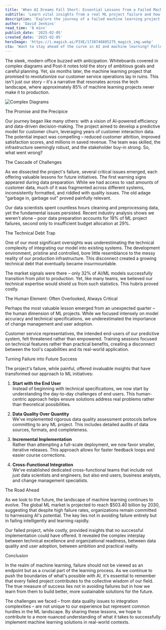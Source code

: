 ```yaml
---
title: 'When AI Dreams Fall Short: Essential Lessons from a Failed Machine Learning Project'
subtitle: 'Learn vital insights from a real ML project failure and how to avoid common pitfalls'
description: 'Explore the journey of a failed machine learning project and uncover crucial lessons about data quality, technical integration, and the often-overlooked human element in AI implementation. Learn how one team transformed setbacks into valuable insights for future success in the evolving landscape of machine learning.'
author: 'David Jenkins'
read_time: '8 mins'
publish_date: '2025-02-05'
created_date: '2025-02-05'
heroImage: 'https://i.magick.ai/PIXE/1738748885275_magick_img.webp'
cta: 'Want to stay ahead of the curve in AI and machine learning? Follow us on LinkedIn for more insights, best practices, and expert perspectives on navigating the complex world of AI implementation.'
---
```


The sleek, modern office buzzed with anticipation. Whiteboards covered in complex diagrams and Post-it notes told the story of ambitious goals and careful planning. Yet, six months later, the machine learning project that promised to revolutionize our customer service operations lay in ruins. This isn't just our story – it's a narrative that resonates across the tech landscape, where approximately 85% of machine learning projects never make it to production.

![Complex Diagrams](https://i.magick.ai/PIXE/1738748885279_magick_img.webp)

The Promise and the Precipice

Our journey began like many others: with a vision of AI-powered efficiency and data-driven decision-making. The project aimed to develop a predictive model for customer churn, leveraging years of customer interaction data. The potential impact was compelling – reduced customer attrition, improved satisfaction scores, and millions in saved revenue. The team was skilled, the infrastructure seemingly robust, and the stakeholder buy-in strong. So, what went wrong?

The Cascade of Challenges

As we dissected the project's failure, several critical issues emerged, each offering valuable lessons for future initiatives. The first warning signs appeared during data preparation. While we had access to vast amounts of customer data, much of it was fragmented across different systems, inconsistently formatted, and riddled with quality issues. The old adage "garbage in, garbage out" proved painfully relevant.

Our data scientists spent countless hours cleaning and preprocessing data, yet the fundamental issues persisted. Recent industry analysis shows we weren't alone – poor data preparation accounts for 19% of ML project failures, second only to insufficient budget allocation at 29%.

The Technical Debt Trap

One of our most significant oversights was underestimating the technical complexity of integrating our model into existing systems. The development environment, pristine and controlled, bore little resemblance to the messy reality of our production infrastructure. This disconnect created a growing technical debt that eventually became insurmountable.

The market signals were there – only 32% of AI/ML models successfully transition from pilot to production. Yet, like many teams, we believed our technical expertise would shield us from such statistics. This hubris proved costly.

The Human Element: Often Overlooked, Always Critical

Perhaps the most valuable lesson emerged from an unexpected quarter – the human dimension of ML projects. While we focused intensely on model accuracy and technical specifications, we underestimated the importance of change management and user adoption.

Customer service representatives, the intended end-users of our predictive system, felt threatened rather than empowered. Training sessions focused on technical features rather than practical benefits, creating a disconnect between the tool's capabilities and its real-world application.

Turning Failure into Future Success

The project's failure, while painful, offered invaluable insights that have transformed our approach to ML initiatives:

1. **Start with the End User**  
Instead of beginning with technical specifications, we now start by understanding the day-to-day challenges of end users. This human-centric approach helps ensure solutions address real problems rather than theoretical possibilities.

2. **Data Quality Over Quantity**  
We've implemented rigorous data quality assessment protocols before committing to any ML project. This includes detailed audits of data sources, formats, and completeness.

3. **Incremental Implementation**  
Rather than attempting a full-scale deployment, we now favor smaller, iterative releases. This approach allows for faster feedback loops and easier course corrections.

4. **Cross-Functional Integration**  
We've established dedicated cross-functional teams that include not just data scientists and engineers, but also end users, business analysts, and change management specialists.

The Road Ahead

As we look to the future, the landscape of machine learning continues to evolve. The global ML market is projected to reach $503.40 billion by 2030, suggesting that despite high failure rates, organizations remain committed to harnessing AI's potential. The key lies not in avoiding failure entirely but in failing intelligently and learning rapidly.

Our failed project, while costly, provided insights that no successful implementation could have offered. It revealed the complex interplay between technical excellence and organizational readiness, between data quality and user adoption, between ambition and practical reality.

Conclusion

In the realm of machine learning, failure should not be viewed as an endpoint but as a crucial part of the learning process. As we continue to push the boundaries of what's possible with AI, it's essential to remember that every failed project contributes to the collective wisdom of our field. The true measure of success lies not in avoiding failures but in how we learn from them to build better, more sustainable solutions for the future.

The challenges we faced – from data quality issues to integration complexities – are not unique to our experience but represent common hurdles in the ML landscape. By sharing these lessons, we hope to contribute to a more nuanced understanding of what it takes to successfully implement machine learning solutions in real-world contexts.